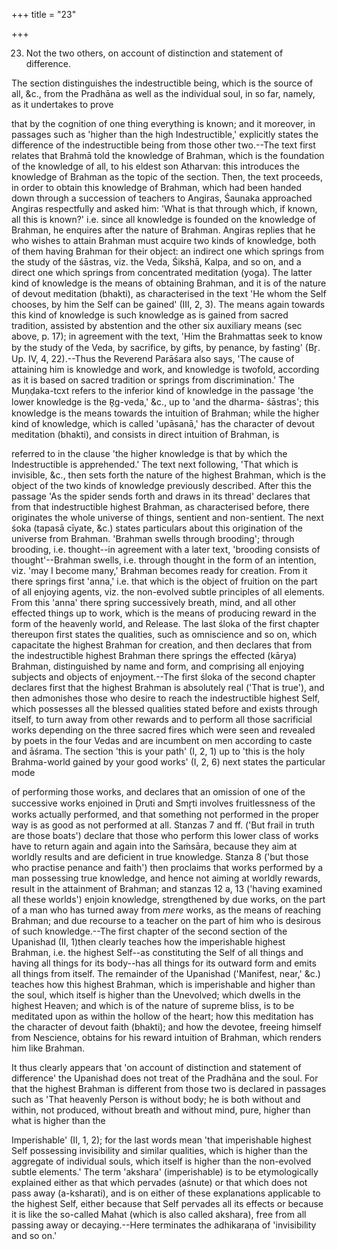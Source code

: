 +++
title = "23"

+++


23. Not the two others, on account of distinction and statement of difference.

The section distinguishes the indestructible being, which is the source of all, &c., from the Pradhāna as well as the individual soul, in so far, namely, as it undertakes to prove

that by the cognition of one thing everything is known; and it moreover, in passages such as 'higher than the high Indestructible,' explicitly states the difference of the indestructible being from those other two.--The text first relates that Brahmā told the knowledge of Brahman, which is the foundation of the knowledge of all, to his eldest son Atharvan: this introduces the knowledge of Brahman as the topic of the section. Then, the text proceeds, in order to obtain this knowledge of Brahman, which had been handed down through a succession of teachers to Angiras, Śaunaka approached Angiras respectfully and asked him: 'What is that through which, if known, all this is known?' i.e. since all knowledge is founded on the knowledge of Brahman, he enquires after the nature of Brahman. Angiras replies that he who wishes to attain Brahman must acquire two kinds of knowledge, both of them having Brahman for their object: an indirect one which springs from the study of the śāstras, viz. the Veda, Śikshā, Kalpa, and so on, and a direct one which springs from concentrated meditation (yoga). The latter kind of knowledge is the means of obtaining Brahman, and it is of the nature of devout meditation (bhakti), as characterised in the text 'He whom the Self chooses, by him the Self can be gained' (III, 2, 3). The means again towards this kind of knowledge is such knowledge as is gained from sacred tradition, assisted by abstention and the other six auxiliary means (sec above, p. 17); in agreement with the text, 'Him the Brahmattas seek to know by the study of the Veda, by sacrifice, by gifts, by penance, by fasting' (Br̥. Up. IV, 4, 22).--Thus the Reverend Parāśara also says, 'The cause of attaining him is knowledge and work, and knowledge is twofold, according as it is based on sacred tradition or springs from discrimination.' The Muṇḍaka-tcxt refers to the inferior kind of knowledge in the passage 'the lower knowledge is the R̥g-veda,' &c., up to 'and the dharma- śāstras'; this knowledge is the means towards the intuition of Brahman; while the higher kind of knowledge, which is called 'upāsanā,' has the character of devout meditation (bhakti), and consists in direct intuition of Brahman, is

referred to in the clause 'the higher knowledge is that by which the Indestructible is apprehended.' The text next following, 'That which is invisible, &c., then sets forth the nature of the highest Brahman, which is the object of the two kinds of knowledge previously described. After this the passage 'As the spider sends forth and draws in its thread' declares that from that indestructible highest Brahman, as characterised before, there originates the whole universe of things, sentient and non-sentient. The next śoka (tapasā cīyate, &c.) states particulars about this origination of the universe from Brahman. 'Brahman swells through brooding'; through brooding, i.e. thought--in agreement with a later text, 'brooding consists of thought'--Brahman swells, i.e. through thought in the form of an intention, viz. 'may I become many,' Brahman becomes ready for creation. From it there springs first 'anna,' i.e. that which is the object of fruition on the part of all enjoying agents, viz. the non-evolved subtle principles of all elements. From this 'anna' there spring successively breath, mind, and all other effected things up to work, which is the means of producing reward in the form of the heavenly world, and Release. The last śloka of the first chapter thereupon first states the qualities, such as omniscience and so on, which capacitate the highest Brahman for creation, and then declares that from the indestructible highest Brahman there springs the effected (kārya) Brahman, distinguished by name and form, and comprising all enjoying subjects and objects of enjoyment.--The first śloka of the second chapter declares first that the highest Brahman is absolutely real ('That is true'), and then admonishes those who desire to reach the indestructible highest Self, which possesses all the blessed qualities stated before and exists through itself, to turn away from other rewards and to perform all those sacrificial works depending on the three sacred fires which were seen and revealed by poets in the four Vedas and are incumbent on men according to caste and āśrama. The section 'this is your path' (I, 2, 1) up to 'this is the holy Brahma-world gained by your good works' (I, 2, 6) next states the particular mode

of performing those works, and declares that an omission of one of the successive works enjoined in Ḍruti and Smr̥ti involves fruitlessness of the works actually performed, and that something not performed in the proper way is as good as not performed at all. Stanzas 7 and ff. ('But frail in truth are those boats') declare that those who perform this lower class of works have to return again and again into the Saṁsāra, because they aim at worldly results and are deficient in true knowledge. Stanza 8 ('but those who practise penance and faith') then proclaims that works performed by a man possessing true knowledge, and hence not aiming at worldly rewards, result in the attainment of Brahman; and stanzas 12 a, 13 ('having examined all these worlds') enjoin knowledge, strengthened by due works, on the part of a man who has turned away from _mere_ works, as the means of reaching Brahman; and due recourse to a teacher on the part of him who is desirous of such knowledge.--The first chapter of the second section of the Upanishad (II, 1)then clearly teaches how the imperishable highest Brahman, i.e. the highest Self--as constituting the Self of all things and having all things for its body--has all things for its outward form and emits all things from itself. The remainder of the Upanishad ('Manifest, near,' &c.) teaches how this highest Brahman, which is imperishable and higher than the soul, which itself is higher than the Unevolved; which dwells in the highest Heaven; and which is of the nature of supreme bliss, is to be meditated upon as within the hollow of the heart; how this meditation has the character of devout faith (bhakti); and how the devotee, freeing himself from Nescience, obtains for his reward intuition of Brahman, which renders him like Brahman.

It thus clearly appears that 'on account of distinction and statement of difference' the Upanishad does not treat of the Pradhāna and the soul. For that the highest Brahman is different from those two is declared in passages such as 'That heavenly Person is without body; he is both without and within, not produced, without breath and without mind, pure, higher than what is higher than the

 Imperishable' (II, 1, 2); for the last words mean 'that imperishable highest Self possessing invisibility and similar qualities, which is higher than the aggregate of individual souls, which itself is higher than the non-evolved subtle elements.' The term 'akshara' (imperishable) is to be etymologically explained either as that which pervades (aśnute) or that which does not pass away (a-ksharati), and is on either of these explanations applicable to the highest Self, either because that Self pervades all its effects or because it is like the so-called Mahat (which is also called akshara), free from all passing away or decaying.--Here terminates the adhikaraṇa of 'invisibility and so on.'

